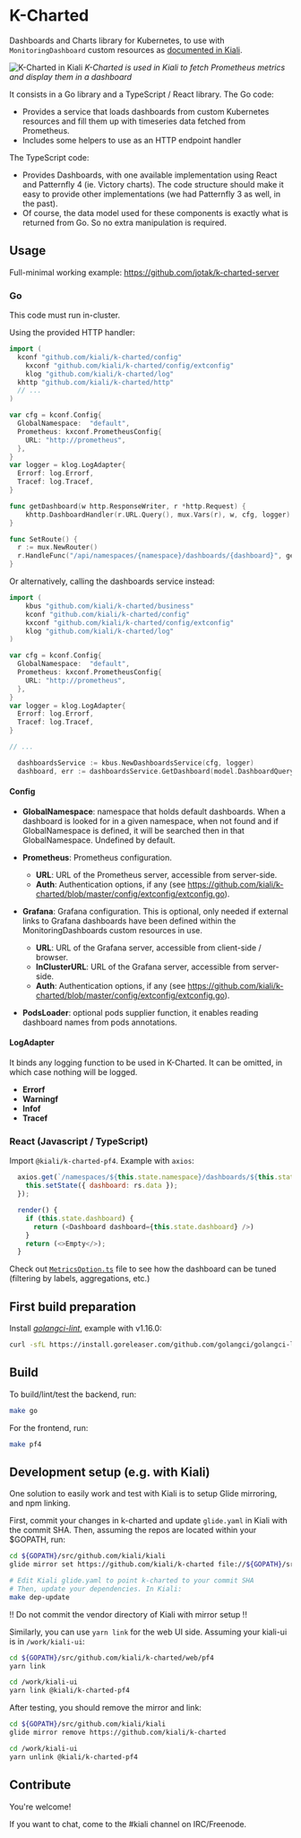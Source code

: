 # K-Charted

Dashboards and Charts library for Kubernetes, to use with `MonitoringDashboard` custom resources as [documented in Kiali](https://www.kiali.io/documentation/runtimes-monitoring/#_create_new_dashboards).

![K-Charted in Kiali](https://i.imgur.com/za2jMS2.png)
*K-Charted is used in Kiali to fetch Prometheus metrics and display them in a dashboard*

It consists in a Go library and a TypeScript / React library.
The Go code:

- Provides a service that loads dashboards from custom Kubernetes resources and fill them up with timeseries data fetched from Prometheus.
- Includes some helpers to use as an HTTP endpoint handler

The TypeScript code:

- Provides Dashboards, with one available implementation using React and Patternfly 4 (ie. Victory charts). The code structure should make it easy to provide other implementations (we had Patternfly 3 as well, in the past).
- Of course, the data model used for these components is exactly what is returned from Go. So no extra manipulation is required.

## Usage

Full-minimal working example: https://github.com/jotak/k-charted-server

### Go

This code must run in-cluster.

Using the provided HTTP handler:

```go
import (
  kconf "github.com/kiali/k-charted/config"
	kxconf "github.com/kiali/k-charted/config/extconfig"
	klog "github.com/kiali/k-charted/log"
  khttp "github.com/kiali/k-charted/http"
  // ...
)

var cfg = kconf.Config{
  GlobalNamespace:  "default",
  Prometheus: kxconf.PrometheusConfig{
    URL: "http://prometheus",
  },
}
var logger = klog.LogAdapter{
  Errorf: log.Errorf,
  Tracef: log.Tracef,
}

func getDashboard(w http.ResponseWriter, r *http.Request) {
	khttp.DashboardHandler(r.URL.Query(), mux.Vars(r), w, cfg, logger)
}

func SetRoute() {
  r := mux.NewRouter()
  r.HandleFunc("/api/namespaces/{namespace}/dashboards/{dashboard}", getDashboard)
}
```

Or alternatively, calling the dashboards service instead:

```go
import (
	kbus "github.com/kiali/k-charted/business"
	kconf "github.com/kiali/k-charted/config"
	kxconf "github.com/kiali/k-charted/config/extconfig"
	klog "github.com/kiali/k-charted/log"
)

var cfg = kconf.Config{
  GlobalNamespace:  "default",
  Prometheus: kxconf.PrometheusConfig{
    URL: "http://prometheus",
  },
}
var logger = klog.LogAdapter{
  Errorf: log.Errorf,
  Tracef: log.Tracef,
}

// ...

  dashboardsService := kbus.NewDashboardsService(cfg, logger)
  dashboard, err := dashboardsService.GetDashboard(model.DashboardQuery{Namespace: "my-namespace"}, "my-dashboard-name")
```

#### Config

- **GlobalNamespace**: namespace that holds default dashboards. When a dashboard is looked for in a given namespace, when not found and if GlobalNamespace is defined, it will be searched then in that GlobalNamespace. Undefined by default.

- **Prometheus**: Prometheus configuration.
  - **URL**: URL of the Prometheus server, accessible from server-side.
  - **Auth**: Authentication options, if any (see https://github.com/kiali/k-charted/blob/master/config/extconfig/extconfig.go).

- **Grafana**: Grafana configuration. This is optional, only needed if external links to Grafana dashboards have been defined within the MonitoringDashboards custom resources in use.
  - **URL**: URL of the Grafana server, accessible from client-side / browser.
  - **InClusterURL**: URL of the Grafana server, accessible from server-side.
  - **Auth**: Authentication options, if any (see https://github.com/kiali/k-charted/blob/master/config/extconfig/extconfig.go).

- **PodsLoader**: optional pods supplier function, it enables reading dashboard names from pods annotations.

#### LogAdapter

It binds any logging function to be used in K-Charted. It can be omitted, in which case nothing will be logged.

- **Errorf**
- **Warningf**
- **Infof**
- **Tracef**

### React (Javascript / TypeScript)

Import `@kiali/k-charted-pf4`. Example with `axios`:

```javascript
  axios.get(`/namespaces/${this.state.namespace}/dashboards/${this.state.dashboardName}`).then(rs => {
    this.setState({ dashboard: rs.data });
  });

  render() {
    if (this.state.dashboard) {
      return (<Dashboard dashboard={this.state.dashboard} />)
    }
    return (<>Empty</>);
  }
```

Check out [`MetricsOption.ts`](https://github.com/kiali/k-charted/blob/master/web/common/types/MetricsOptions.ts) file to see how the dashboard can be tuned (filtering by labels, aggregations, etc.)

## First build preparation

Install [*golangci-lint*](https://github.com/golangci/golangci-lint), example with v1.16.0:

```bash
curl -sfL https://install.goreleaser.com/github.com/golangci/golangci-lint.sh | sh -s -- -b $(go env GOPATH)/bin v1.16.0
```

## Build

To build/lint/test the backend, run:

```bash
make go
```

For the frontend, run:

```bash
make pf4
```

## Development setup (e.g. with Kiali)

One solution to easily work and test with Kiali is to setup Glide mirroring, and npm linking.

First, commit your changes in k-charted and update `glide.yaml` in Kiali with the commit SHA.
Then, assuming the repos are located within your $GOPATH, run:

```bash
cd ${GOPATH}/src/github.com/kiali/kiali
glide mirror set https://github.com/kiali/k-charted file://${GOPATH}/src/github.com/kiali/k-charted

# Edit Kiali glide.yaml to point k-charted to your commit SHA
# Then, update your dependencies. In Kiali:
make dep-update
```

!! Do not commit the vendor directory of Kiali with mirror setup !!

Similarly, you can use `yarn link` for the web UI side. Assuming your kiali-ui is in `/work/kiali-ui`:

```bash
cd ${GOPATH}/src/github.com/kiali/k-charted/web/pf4
yarn link

cd /work/kiali-ui
yarn link @kiali/k-charted-pf4
```

After testing, you should remove the mirror and link:

```bash
cd ${GOPATH}/src/github.com/kiali/kiali
glide mirror remove https://github.com/kiali/k-charted

cd /work/kiali-ui
yarn unlink @kiali/k-charted-pf4
```

## Contribute

You're welcome!

If you want to chat, come to the #kiali channel on IRC/Freenode.
